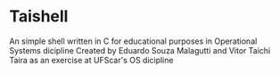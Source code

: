 # Taishell
An simple shell written in C for educational purposes in Operational Systems dicipline
Created by Eduardo Souza Malagutti and Vitor Taichi Taira as an exercise at UFScar's OS dicipline
